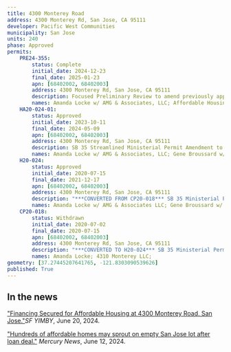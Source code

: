 ```yaml
---
title: 4300 Monterey Road
address: 4300 Monterey Rd, San Jose, CA 95111
developer: Pacific West Communities
municipality: San Jose
units: 240
phase: Approved
permits:
    PRE24-355:
        status: Complete
        initial_date: 2024-12-23
        final_date: 2025-01-23
        apn: [68402002, 68402003]
        address: 4300 Monterey Rd, San Jose, CA 95111
        description: Focused Preliminary Review to amend previously approved Site Development Permit Amendment HA20-024-01 to remove two residential buildings containing 126 units and replacing them with four enclosed parking stacker structures and a surface parking lot (197 parking spaces) on a 2.31-gross-acre site.
        names: Amanda Locke w/ AMG & Associates, LLC; Affordable Housing Land; Don Slattery w/ The Pacific Companies
    HA20-024-01:
        status: Approved
        initial_date: 2023-10-11
        final_date: 2024-05-09
        apn: [68402002, 68402003]
        address: 4300 Monterey Rd, San Jose, CA 95111
        description: SB 35 Streamlined Ministerial Permit Amendment to decrease the number of units from 426 multi-family units to 366 multifamily units; reduce the height of the buildings from approximately 76 feet, 6 inches to approximately 70 feet, 6 inches; change the phasing line of the project to allow the construction of Buildings A and B in Phase I and Buildings C and D in Phase II; include an eight-foot masonry wall with a two-foot vinyl topper (total 10-foot height) on the southerly property line; and make minor materials changes to and slightly relocate the central drive aisle on a 2.29- gross-acre site. This project is exempt from parking requirements due to the State Density Bonus Law, and three State Density Bonus Law concessions (building height, common open space, and private open space) are granted.
        names: Amanda Locke w/ AMG & Associates, LLC; Gene Broussard w/ AMG & Associates, LLC; Affordable Housing Land;
    H20-024:
        status: Approved
        initial_date: 2020-07-15
        final_date: 2021-12-17
        apn: [68402002, 68402003]
        address: 4300 Monterey Rd, San Jose, CA 95111
        description: "***CONVERTED FROM CP20-018*** SB 35 Ministerial Permit to allow mixed-use project with 1,075 square feet of retail and 426 affordable, residential units on a 2.29-gross acre site."
        names: Amanda Locke w/ AMG & Associates LLC; Gene Broussard w/ AMG & Associates LLC; 4310 Monterey LLC;
    CP20-018:
        status: Withdrawn
        initial_date: 2020-07-02
        final_date: 2020-07-15
        apn: [68402002, 68402003]
        address: 4300 Monterey Rd, San Jose, CA 95111
        description: "***CONVERTED TO H20-024*** SB 35 Ministerial Permit to allow mixed-use project with 3,035 square feet of retail and 438 affordable, residential units on a 2.29-gross acre site."
        names: Amanda Locke; 4310 Monterey LLC;
geometry: [37.27445207641765, -121.8303090539626]
published: True
---
```

## In the news

["Financing Secured for Affordable Housing at 4300 Monterey Road, San Jose."](https://sfyimby.com/2024/06/financing-secured-for-affordable-housing-at-4300-monterey-road-san-jose.html)*SF YIMBY*, June 20, 2024.

["Hundreds of affordable homes may sprout on empty San Jose lot after loan deal."](https://www.mercurynews.com/2024/06/12/san-jose-home-affordable-house-build-property-real-estate-economy/) *Mercury News*, June 12, 2024.
